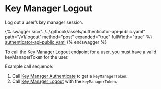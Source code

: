 # Key Manager Logout

Log out a user’s key manager session.

{% swagger src="../../.gitbook/assets/authenticator-api-public.yaml" path="/v1/logout" method="post" expanded="true" fullWidth="true" %}
[authenticator-api-public.yaml](../../.gitbook/assets/authenticator-api-public.yaml)
{% endswagger %}

To call the Key Manager Logout endpoint for a user, you must have a valid keyManagerToken for the user.

Example call sequence:

1. Call [Key Manager Authenticate](rsa-key-manager-authenticate.md) to get a `keyManagerToken`.
2. Call [Key Manager Logout](key-manager-logout.md) with the `keyManagerToken`.
